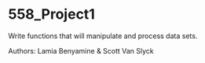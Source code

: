 # 558_Project1
Write functions that will manipulate and process data sets.

Authors: Lamia Benyamine & Scott Van Slyck
